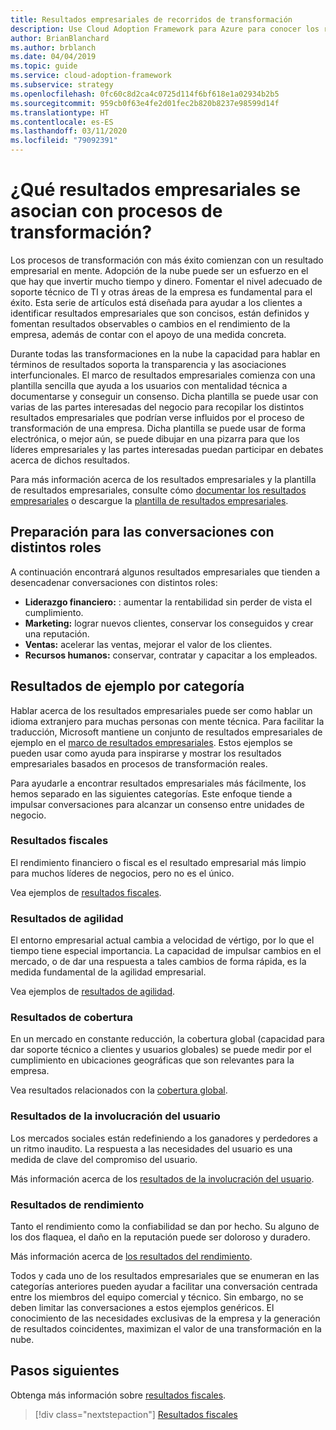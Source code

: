 ```yaml
---
title: Resultados empresariales de recorridos de transformación
description: Use Cloud Adoption Framework para Azure para conocer los resultados empresariales asociados a las transformaciones en la nube.
author: BrianBlanchard
ms.author: brblanch
ms.date: 04/04/2019
ms.topic: guide
ms.service: cloud-adoption-framework
ms.subservice: strategy
ms.openlocfilehash: 0fc60c8d2ca4c0725d114f6bf618e1a02934b2b5
ms.sourcegitcommit: 959cb0f63e4fe2d01fec2b820b8237e98599d14f
ms.translationtype: HT
ms.contentlocale: es-ES
ms.lasthandoff: 03/11/2020
ms.locfileid: "79092391"
---
```

<!-- markdownlint-disable MD026 -->

# <a name="what-business-outcomes-are-associated-with-transformation-journeys"></a>¿Qué resultados empresariales se asocian con procesos de transformación?

Los procesos de transformación con más éxito comienzan con un resultado empresarial en mente. Adopción de la nube puede ser un esfuerzo en el que hay que invertir mucho tiempo y dinero. Fomentar el nivel adecuado de soporte técnico de TI y otras áreas de la empresa es fundamental para el éxito. Esta serie de artículos está diseñada para ayudar a los clientes a identificar resultados empresariales que son concisos, están definidos y fomentan resultados observables o cambios en el rendimiento de la empresa, además de contar con el apoyo de una medida concreta.

Durante todas las transformaciones en la nube la capacidad para hablar en términos de resultados soporta la transparencia y las asociaciones interfuncionales. El marco de resultados empresariales comienza con una plantilla sencilla que ayuda a los usuarios con mentalidad técnica a documentarse y conseguir un consenso. Dicha plantilla se puede usar con varias de las partes interesadas del negocio para recopilar los distintos resultados empresariales que podrían verse influidos por el proceso de transformación de una empresa. Dicha plantilla se puede usar de forma electrónica, o mejor aún, se puede dibujar en una pizarra para que los líderes empresariales y las partes interesadas puedan participar en debates acerca de dichos resultados.

Para más información acerca de los resultados empresariales y la plantilla de resultados empresariales, consulte cómo [documentar los resultados empresariales](./business-outcome-template.md) o descargue la [plantilla de resultados empresariales](https://archcenter.blob.core.windows.net/cdn/business-outcome-template.xlsx).

## <a name="prepare-for-conversations-with-different-personas"></a>Preparación para las conversaciones con distintos roles

A continuación encontrará algunos resultados empresariales que tienden a desencadenar conversaciones con distintos roles:

- **Liderazgo financiero:** : aumentar la rentabilidad sin perder de vista el cumplimiento.
- **Marketing:** lograr nuevos clientes, conservar los conseguidos y crear una reputación.
- **Ventas:** acelerar las ventas, mejorar el valor de los clientes.
- **Recursos humanos:** conservar, contratar y capacitar a los empleados.

## <a name="sample-outcomes-by-category"></a>Resultados de ejemplo por categoría

Hablar acerca de los resultados empresariales puede ser como hablar un idioma extranjero para muchas personas con mente técnica. Para facilitar la traducción, Microsoft mantiene un conjunto de resultados empresariales de ejemplo en el [marco de resultados empresariales](../index.md). Estos ejemplos se pueden usar como ayuda para inspirarse y mostrar los resultados empresariales basados en procesos de transformación reales.

Para ayudarle a encontrar resultados empresariales más fácilmente, los hemos separado en las siguientes categorías. Este enfoque tiende a impulsar conversaciones para alcanzar un consenso entre unidades de negocio.

### <a name="fiscal-outcomes"></a>Resultados fiscales

El rendimiento financiero o fiscal es el resultado empresarial más limpio para muchos líderes de negocios, pero no es el único.

Vea ejemplos de [resultados fiscales](./fiscal-outcomes.md).

### <a name="agility-outcomes"></a>Resultados de agilidad

El entorno empresarial actual cambia a velocidad de vértigo, por lo que el tiempo tiene especial importancia. La capacidad de impulsar cambios en el mercado, o de dar una respuesta a tales cambios de forma rápida, es la medida fundamental de la agilidad empresarial.

Vea ejemplos de [resultados de agilidad](./agility-outcomes.md).

### <a name="reach-outcomes"></a>Resultados de cobertura

En un mercado en constante reducción, la cobertura global (capacidad para dar soporte técnico a clientes y usuarios globales) se puede medir por el cumplimiento en ubicaciones geográficas que son relevantes para la empresa.

Vea resultados relacionados con la [cobertura global](./reach-outcomes.md).

### <a name="customer-engagement-outcomes"></a>Resultados de la involucración del usuario

Los mercados sociales están redefiniendo a los ganadores y perdedores a un ritmo inaudito. La respuesta a las necesidades del usuario es una medida de clave del compromiso del usuario.

Más información acerca de los [resultados de la involucración del usuario](./engagement-outcomes.md).

### <a name="performance-outcomes"></a>Resultados de rendimiento

Tanto el rendimiento como la confiabilidad se dan por hecho. Su alguno de los dos flaquea, el daño en la reputación puede ser doloroso y duradero.

Más información acerca de [los resultados del rendimiento](./performance-outcomes.md).

Todos y cada uno de los resultados empresariales que se enumeran en las categorías anteriores pueden ayudar a facilitar una conversación centrada entre los miembros del equipo comercial y técnico. Sin embargo, no se deben limitar las conversaciones a estos ejemplos genéricos. El conocimiento de las necesidades exclusivas de la empresa y la generación de resultados coincidentes, maximizan el valor de una transformación en la nube.

## <a name="next-steps"></a>Pasos siguientes

Obtenga más información sobre [resultados fiscales](./fiscal-outcomes.md).

> [!div class="nextstepaction"]
> [Resultados fiscales](./fiscal-outcomes.md)

